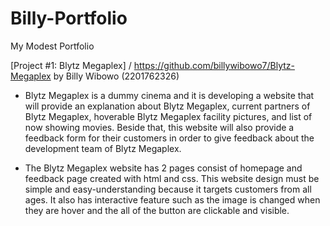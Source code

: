 # Billy-Portfolio
My Modest Portfolio



[Project #1: Blytz Megaplex] / https://github.com/billywibowo7/Blytz-Megaplex
by Billy Wibowo (2201762326)

- Blytz Megaplex is a dummy cinema and it is developing a website that will provide an explanation about Blytz Megaplex, 
current partners of Blytz Megaplex, hoverable Blytz Megaplex facility pictures, and list of now showing movies.
Beside that, this website will also provide a feedback form for their customers in order to give feedback about the development team
of Blytz Megaplex.

- The Blytz Megaplex website has 2 pages consist of homepage and feedback page created with html and css. 
This website design must be simple and easy-understanding because it targets customers from all ages. It also has interactive feature such as
the image is changed when they are hover and the all of the button are clickable and visible. 



